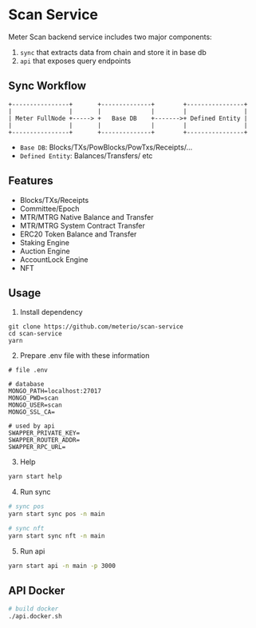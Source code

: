 # Scan Service

Meter Scan backend service includes two major components:

1. `sync` that extracts data from chain and store it in base db
2. `api` that exposes query endpoints

## Sync Workflow

```
+----------------+       +--------------+        +----------------+
|                |       |              |        |                |
| Meter FullNode +-----> +   Base DB    +------->+ Defined Entity |
|                |       |              |        |                |
+----------------+       +--------------+        +----------------+
```

- `Base DB`: Blocks/TXs/PowBlocks/PowTxs/Receipts/...
- `Defined Entity`: Balances/Transfers/ etc

## Features

- Blocks/TXs/Receipts
- Committee/Epoch
- MTR/MTRG Native Balance and Transfer
- MTR/MTRG System Contract Transfer
- ERC20 Token Balance and Transfer
- Staking Engine
- Auction Engine
- AccountLock Engine
- NFT

## Usage

1. Install dependency

```
git clone https://github.com/meterio/scan-service
cd scan-service
yarn
```

2. Prepare .env file with these information

```
# file .env

# database
MONGO_PATH=localhost:27017
MONGO_PWD=scan
MONGO_USER=scan
MONGO_SSL_CA=

# used by api
SWAPPER_PRIVATE_KEY=
SWAPPER_ROUTER_ADDR=
SWAPPER_RPC_URL=

```

3. Help

```bash
yarn start help
```

4. Run sync

```bash
# sync pos
yarn start sync pos -n main

# sync nft
yarn start sync nft -n main
```

5. Run api

```bash
yarn start api -n main -p 3000
```

## API Docker

```bash
# build docker
./api.docker.sh
```
